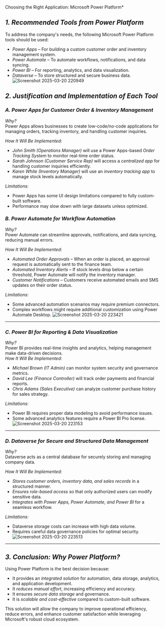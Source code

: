 
Choosing the Right Application: Microsoft Power Platform*  

## *1. Recommended Tools from Power Platform*  

To address the company's needs, the following Microsoft Power Platform tools should be used:  

- *Power Apps* – For building a custom customer order and inventory management system.  
- *Power Automate* – To automate workflows, notifications, and data syncing.  
- *Power BI* – For reporting, analytics, and data visualization.  
- *Dataverse* – To store structured and secure business data.  
![Screenshot 2025-03-20 220949](https://github.com/user-attachments/assets/3e367a80-c52e-4473-a579-04b77115c2dc)

## *2. Justification and Implementation of Each Tool*  

### *A. Power Apps for Customer Order & Inventory Management*  
*Why?*  
Power Apps allows businesses to create low-code/no-code applications for managing orders, tracking inventory, and handling customer inquiries.  

*How It Will Be Implemented:*  
- *John Smith (Operations Manager)* will use a Power Apps-based *Order Tracking System* to monitor real-time order status.  
- *Sarah Johnson (Customer Service Rep)* will access a *centralized app* for handling customer inquiries efficiently.  
- *Karen White (Inventory Manager)* will use an *inventory tracking app* to manage stock levels automatically.  

*Limitations:*  
- Power Apps has some UI design limitations compared to fully custom-built software.  
- Performance may slow down with large datasets unless optimized.  
### *B. Power Automate for Workflow Automation*  
*Why?*  
Power Automate can streamline approvals, notifications, and data syncing, reducing manual errors.  

*How It Will Be Implemented:*  
- *Automated Order Approvals* – When an order is placed, an approval request is automatically sent to the finance team.  
- *Automated Inventory Alerts* – If stock levels drop below a certain threshold, Power Automate will notify the inventory manager.  
- *Customer Notifications* – Customers receive automated emails and SMS updates on their order status.  

*Limitations:*  
- Some advanced automation scenarios may require premium connectors.  
- Complex workflows might require additional customization using Power Automate Desktop.  ![Screenshot 2025-03-20 223421](https://github.com/user-attachments/assets/5cc564ae-1ab9-400a-8ea1-099d9616ab87)


---

### *C. Power BI for Reporting & Data Visualization*  
*Why?*  
Power BI provides real-time insights and analytics, helping management make data-driven decisions.  
*How It Will Be Implemented:*  
- *Michael Brown (IT Admin)* can monitor system security and governance metrics.  
- *David Lee (Finance Controller)* will track order payments and financial reports.  
- *Chris Adams (Sales Executive)* can analyze customer purchase history for sales strategy.  

*Limitations:*  
- Power BI requires proper data modeling to avoid performance issues.  
- Some advanced analytics features require a Power BI Pro license.  
![Screenshot 2025-03-20 223153](https://github.com/user-attachments/assets/cc8a9d4d-d292-4995-b422-992d5f918e33)

---

### *D. Dataverse for Secure and Structured Data Management*  
*Why?*  
Dataverse acts as a central database for securely storing and managing company data.  

*How It Will Be Implemented:*  
- *Stores customer orders, inventory data, and sales records* in a structured manner.  
- *Ensures role-based access* so that only authorized users can modify sensitive data.  
- *Integrates with Power Apps, Power Automate, and Power BI* for a seamless workflow.  

*Limitations:*  
- Dataverse storage costs can increase with high data volume.  
- Requires careful data governance policies for optimal security.  ![Screenshot 2025-03-20 223513](https://github.com/user-attachments/assets/a42cb6e4-eefd-4072-8d52-43c2c7ff8480)


---

## *3. Conclusion: Why Power Platform?*  
Using Power Platform is the best decision because:  
- It provides an *integrated solution* for automation, data storage, analytics, and application development.  
- It *reduces manual effort*, increasing efficiency and accuracy.  
- It ensures *secure data storage* and governance.  
- It is *scalable and cost-effective* compared to custom-built software.  

This solution will allow the company to improve operational efficiency, reduce errors, and enhance customer satisfaction while leveraging Microsoft's robust cloud ecosystem.

